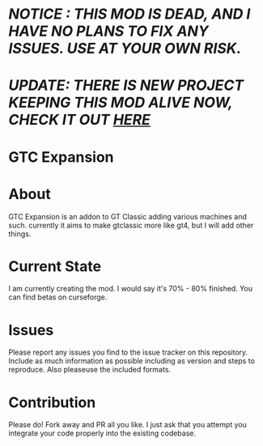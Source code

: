 # **_NOTICE : THIS MOD IS DEAD, AND I HAVE NO PLANS TO FIX ANY ISSUES. USE AT YOUR OWN RISK._**

# **_UPDATE: THERE IS NEW PROJECT KEEPING THIS MOD ALIVE NOW, CHECK IT OUT [HERE](https://github.com/Ender-Development/VGT-Expansion)_**

# GTC Expansion
# About 
GTC Expansion is an addon to GT Classic adding various machines and such. currently it aims to make gtclassic more like gt4, but I will add other things.

# Current State
I am currently creating the mod. I would say it's 70% - 80% finished. You can find betas on curseforge.

# Issues
Please report any issues you find to the issue tracker on this repository. Include as much information as possible including as version and steps to reproduce. Also pleaseuse the included formats.

# Contribution
Please do! Fork away and PR all you like. I just ask that you attempt you integrate your code properly into the existing codebase.
